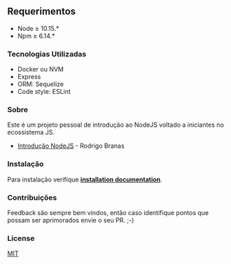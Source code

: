 ## Requerimentos

- Node &ge; 10.15.*
- Npm &ge; 6.14.*

### Tecnologias Utilizadas

* Docker ou NVM
* Express
* ORM: Sequelize
* Code style: ESLint

### Sobre

Este é um projeto pessoal de introdução ao NodeJS voltado a iniciantes no ecossistema JS.

- <a href="https://www.youtube.com/watch?v=KtDwdoxQL4A&list=PLQCmSnNFVYnTFo60Bt972f8HA4Td7WKwq">Introdução NodeJS</a> - Rodrigo Branas 

### Instalação

Para instalação verifique **[installation documentation](docs/installation.md)**.

### Contribuições
Feedback são sempre bem vindos, então caso identifique pontos que possam ser aprimorados envie o seu PR. ;-)

### License
[MIT](https://choosealicense.com/licenses/mit/)